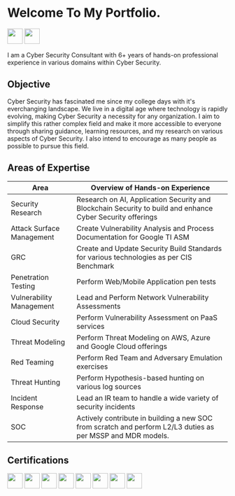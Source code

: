 # Welcome To My Portfolio.
<a href="https://www.linkedin.com/in/param-dave-807334135"><img src="https://img.shields.io/badge/-LinkedIn-0072b1?&style=for-the-badge&logo=linkedin&logoColor=white" height="35" /></a>
<a href="https://pkd5085.medium.com"><img src="https://img.shields.io/badge/-Medium-000000?&style=for-the-badge&logo=medium&logoColor=white" height="35" /></a>

I am a Cyber Security Consultant with 6+ years of hands-on professional experience in various domains within Cyber Security.

## Objective
Cyber Security has fascinated me since my college days with it's everchanging landscape. We live in a digital age where technology is rapidly evolving, making Cyber Security a necessity for any organization. I aim to simplify this rather complex field and make it more accessible to everyone through sharing guidance, learning resources, and my research on various aspects of Cyber Security. I also intend to encourage as many people as possible to pursue this field.

## Areas of Expertise
| Area                                 | Overview of Hands-on Experience                                                                                              |
| -------------------------------------|----------------------------------------------------------------------------------------------------------------------------- |
| Security Research                    | Research on AI, Application Security and Blockchain Security to build and enhance Cyber Security offerings                   |
| Attack Surface Management            | Create Vulnerability Analysis and Process Documentation for Google TI ASM                                                    |
| GRC                                  | Create and Update Security Build Standards for various technologies as per CIS Benchmark                                     |
| Penetration Testing                  | Perform Web/Mobile Application pen tests                                                                                     |
| Vulnerability Management             | Lead and Perform Network Vulnerability Assessments                                                                           | 
| Cloud Security                       | Perform Vulnerability Assessment on PaaS services                                                                            |
| Threat Modeling                      | Perform Threat Modeling on AWS, Azure and Google Cloud offerings                                                             |
| Red Teaming                          | Perform Red Team and Adversary Emulation exercises                                                                           |
| Threat Hunting                       | Perform Hypothesis-based hunting on various log sources                                                                      |
| Incident Response                    | Lead an IR team to handle a wide variety of security incidents                                                               |
| SOC                                  | Actively contribute in building a new SOC from scratch and perform L2/L3 duties as per MSSP and MDR models.                  |

## Certifications
<div>
<img src="https://img.shields.io/badge/-CWES-008000?&style=for-the-badge&logo=HackTheBox&logoColor=white" height="35" />
<img src="https://img.shields.io/badge/-CySA%2B-33C7FF?&style=for-the-badge" height="35" />
<img src="https://img.shields.io/badge/-PenTest%2B-FF7A33?&style=for-the-badge" height="35" />
<img src="https://img.shields.io/badge/-CNSP-3380FF?&style=for-the-badge" height="35" />
<img src="https://img.shields.io/badge/-CSAP-33ECFF?&style=for-the-badge" height="35" />
<img src="https://img.shields.io/badge/-CNVP-FFF033?&style=for-the-badge" height="35" />
<img src="https://img.shields.io/badge/-Security%2B-08CD3A?&style=for-the-badge" height="35" />
<img src="https://img.shields.io/badge/-Azure%20Fundamentals-0078D4?&style=for-the-badge&logo=Microsoft&logoColor=white" height="35" />
</div>
